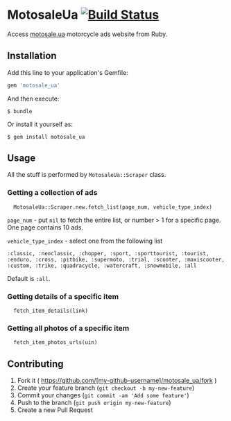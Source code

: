 # MotosaleUa [![Build Status](https://travis-ci.org/kongo/motosale_ua.svg?branch=master)](https://travis-ci.org/kongo/motosale_ua)

Access [motosale.ua](http://motosale.ua) motorcycle ads website from Ruby.

## Installation

Add this line to your application's Gemfile:

```ruby
gem 'motosale_ua'
```

And then execute:

    $ bundle

Or install it yourself as:

    $ gem install motosale_ua

## Usage

All the stuff is performed by `MotosaleUa::Scraper` class.

### Getting a collection of ads

      MotosaleUa::Scraper.new.fetch_list(page_num, vehicle_type_index)

`page_num` - put `nil` to fetch the entire list, or number > 1 for a specific page. One page contains 10 ads.

`vehicle_type_index` - select one from the following list

    :classic, :neoclassic, :chopper, :sport, :sporttourist, :tourist, :enduro, :cross, :pitbike, :supermoto, :trial, :scooter, :maxiscooter, :custom, :trike, :quadracycle, :watercraft, :snowmobile, :all

Default is `:all`.

### Getting details of a specific item

      fetch_item_details(link)

### Getting all photos of a specific item

      fetch_item_photos_urls(uin)


## Contributing

1. Fork it ( https://github.com/[my-github-username]/motosale_ua/fork )
2. Create your feature branch (`git checkout -b my-new-feature`)
3. Commit your changes (`git commit -am 'Add some feature'`)
4. Push to the branch (`git push origin my-new-feature`)
5. Create a new Pull Request
